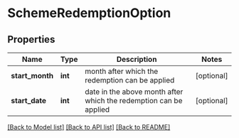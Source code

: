 # SchemeRedemptionOption

## Properties
Name | Type | Description | Notes
------------ | ------------- | ------------- | -------------
**start_month** | **int** | month after which the redemption can be applied | [optional] 
**start_date** | **int** | date in the above month after which the redemption can be applied | [optional] 

[[Back to Model list]](../README.md#documentation-for-models) [[Back to API list]](../README.md#documentation-for-api-endpoints) [[Back to README]](../README.md)


